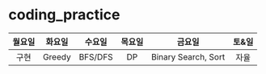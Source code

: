 # coding_practice

|월요일|화요일|수요일|목요일|금요일|토&일|
|:---:|:---:|:---:|:---:|:---:|:---:|
|구현|Greedy|BFS/DFS|DP|Binary Search, Sort|자율|
